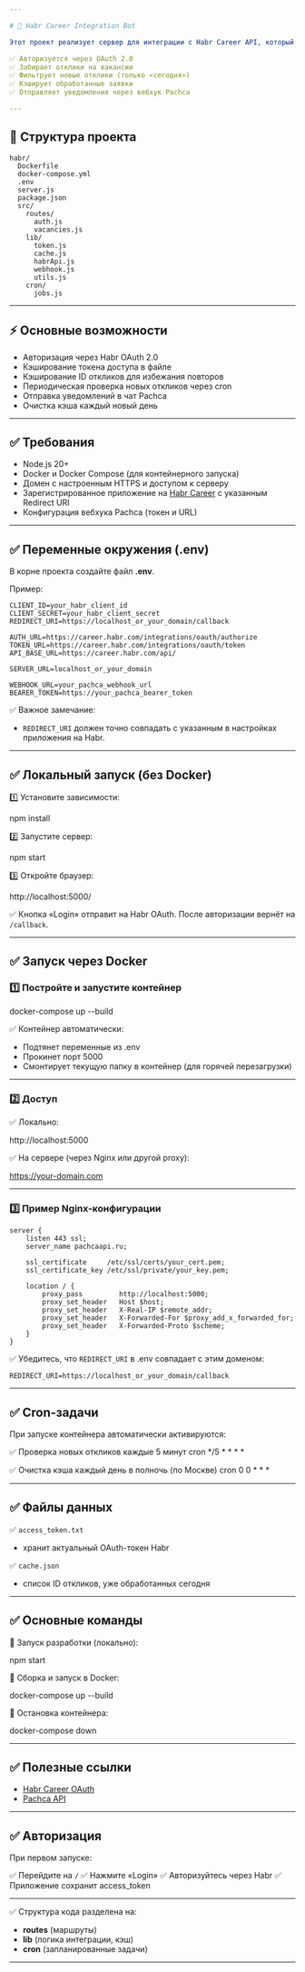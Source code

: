 ```yaml
---

# 📌 Habr Career Integration Bot

Этот проект реализует сервер для интеграции с Habr Career API, который:

✅ Авторизуется через OAuth 2.0
✅ Забирает отклики на вакансии
✅ Фильтрует новые отклики (только «сегодня»)
✅ Кэширует обработанные заявки
✅ Отправляет уведомления через вебхук Pachca

---
```


## 🚀 Структура проекта

```
habr/
  Dockerfile
  docker-compose.yml
  .env
  server.js
  package.json
  src/
    routes/
      auth.js
      vacancies.js
    lib/
      token.js
      cache.js
      habrApi.js
      webhook.js
      utils.js
    cron/
      jobs.js
```

---

## ⚡️ Основные возможности

* Авторизация через Habr OAuth 2.0
* Кэширование токена доступа в файле
* Кэширование ID откликов для избежания повторов
* Периодическая проверка новых откликов через cron
* Отправка уведомлений в чат Pachca
* Очистка кэша каждый новый день

---

## ✅ Требования

* Node.js 20+
* Docker и Docker Compose (для контейнерного запуска)
* Домен с настроенным HTTPS и доступом к серверу
* Зарегистрированное приложение на [Habr Career](https://career.habr.com) с указанным Redirect URI
* Конфигурация вебхука Pachca (токен и URL)

---

## ✅ Переменные окружения (.env)

В корне проекта создайте файл **.env**.

Пример:

```
CLIENT_ID=your_habr_client_id
CLIENT_SECRET=your_habr_client_secret
REDIRECT_URI=https://localhost_or_your_domain/callback

AUTH_URL=https://career.habr.com/integrations/oauth/authorize
TOKEN_URL=https://career.habr.com/integrations/oauth/token
API_BASE_URL=https://career.habr.com/api/

SERVER_URL=localhost_or_your_domain

WEBHOOK_URL=your_pachca_webhook_url
BEARER_TOKEN=https://your_pachca_bearer_token
```

✅ Важное замечание:

* `REDIRECT_URI` должен точно совпадать с указанным в настройках приложения на Habr.

---

## ✅ Локальный запуск (без Docker)

1️⃣ Установите зависимости:

npm install

2️⃣ Запустите сервер:

npm start

3️⃣ Откройте браузер:

http://localhost:5000/

✅ Кнопка «Login» отправит на Habr OAuth. После авторизации вернёт на `/callback`.

---

## ✅ Запуск через Docker

### 1️⃣ Постройте и запустите контейнер

docker-compose up --build

✅ Контейнер автоматически:

* Подтянет переменные из .env
* Прокинет порт 5000
* Смонтирует текущую папку в контейнер (для горячей перезагрузки)

---

### 2️⃣ Доступ

✅ Локально:

http://localhost:5000

✅ На сервере (через Nginx или другой proxy):

https://your-domain.com

---

### 3️⃣ Пример Nginx-конфигурации

```nginx
server {
    listen 443 ssl;
    server_name pachcaapi.ru;

    ssl_certificate     /etc/ssl/certs/your_cert.pem;
    ssl_certificate_key /etc/ssl/private/your_key.pem;

    location / {
        proxy_pass         http://localhost:5000;
        proxy_set_header   Host $host;
        proxy_set_header   X-Real-IP $remote_addr;
        proxy_set_header   X-Forwarded-For $proxy_add_x_forwarded_for;
        proxy_set_header   X-Forwarded-Proto $scheme;
    }
}
```

✅ Убедитесь, что `REDIRECT_URI` в .env совпадает с этим доменом:

```
REDIRECT_URI=https://localhost_or_your_domain/callback
```

---

## ✅ Cron-задачи

При запуске контейнера автоматически активируются:

✅ Проверка новых откликов каждые 5 минут
cron
*/5 * * * *

✅ Очистка кэша каждый день в полночь (по Москве)
cron
0 0 * * *

---

## ✅ Файлы данных

✅ `access_token.txt`

* хранит актуальный OAuth-токен Habr

✅ `cache.json`

* список ID откликов, уже обработанных сегодня

---

## ✅ Основные команды

🔹 Запуск разработки (локально):

npm start

🔹 Сборка и запуск в Docker:

docker-compose up --build

🔹 Остановка контейнера:

docker-compose down

---

## ✅ Полезные ссылки

* [Habr Career OAuth](https://career.habr.com/integrations)
* [Pachca API](https://api.pachca.com)

---

## ✅ Авторизация

При первом запуске:

✅ Перейдите на `/`
✅ Нажмите «Login»
✅ Авторизуйтесь через Habr
✅ Приложение сохранит access_token

---

✅ Структура кода разделена на:

* **routes** (маршруты)
* **lib** (логика интеграции, кэш)
* **cron** (запланированные задачи)

---
